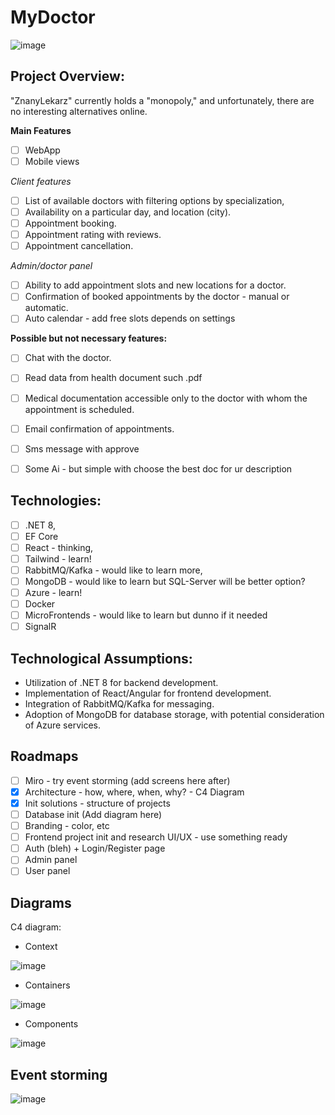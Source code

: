 
# MyDoctor
![image](https://github.com/Michal-Sta/Formify/assets/9118085/a1245f92-f068-4fc8-9bfe-7344f7ed814a)

## Project Overview:

"ZnanyLekarz" currently holds a "monopoly," and unfortunately, there are no interesting alternatives online.

**Main Features**
- [ ] WebApp
- [ ] Mobile views

*Client features*
- [ ] List of available doctors with filtering options by specialization, 
- [ ] Availability on a particular day, and location (city).
- [ ] Appointment booking. 
- [ ] Appointment rating with reviews.
- [ ] Appointment cancellation.

*Admin/doctor panel*
- [ ] Ability to add appointment slots and new locations for a doctor.
- [ ] Confirmation of booked appointments by the doctor - manual or automatic.
- [ ] Auto calendar - add free slots depends on settings

**Possible but not necessary features:**
- [ ] Chat with the doctor.
- [ ] Read data from health document such .pdf
- [ ] Medical documentation accessible only to the doctor with whom the appointment is scheduled.
- [ ] Email confirmation of appointments.
- [ ] Sms message with approve
- [ ] Some Ai - but simple with choose the best doc for ur description


## Technologies:
- [ ] .NET 8, 
- [ ] EF Core
- [ ] React - thinking,
- [ ] Tailwind - learn!
- [ ] RabbitMQ/Kafka - would like to learn more, 
- [ ] MongoDB - would like to learn but SQL-Server will be better option?
- [ ] Azure - learn!
- [ ] Docker
- [ ] MicroFrontends - would like to learn but dunno if it needed
- [ ] SignalR

## Technological Assumptions:
-   Utilization of .NET 8 for backend development.
-   Implementation of React/Angular for frontend development.
-   Integration of RabbitMQ/Kafka for messaging.
-   Adoption of MongoDB for database storage, with potential consideration of Azure services.

## Roadmaps
- [ ] Miro - try event storming (add screens here after)
- [x] Architecture - how, where, when, why? - C4 Diagram
- [x] Init solutions - structure of projects
- [ ] Database init (Add diagram here)
- [ ] Branding - color, etc 
- [ ] Frontend project init and research UI/UX - use something ready
- [ ] Auth (bleh) + Login/Register page
- [ ] Admin panel
- [ ] User panel

## Diagrams
C4 diagram: 
- Context

![image](https://github.com/Michal-Sta/Formify/assets/9118085/1b526106-ebc1-49ab-ad74-9083e8059a92)

- Containers

![image](https://github.com/Michal-Sta/Formify/assets/9118085/90634df2-7145-46d8-a056-0262c401e09c)

- Components

![image](https://github.com/Michal-Sta/MyDoctor/assets/9118085/dc4d0e37-1175-42e2-8b54-e81263434b06)


## Event storming

![image](https://github.com/Michal-Sta/MyDoctor/assets/9118085/2b697d49-6f14-4c4c-a975-1b6593fb0910)

